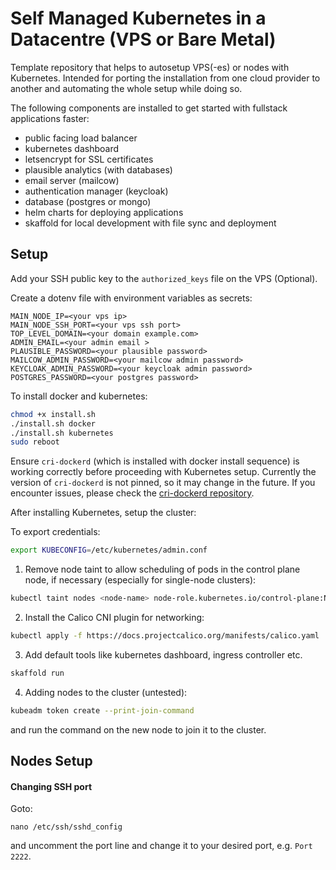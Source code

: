 # Self Managed Kubernetes in a Datacentre (VPS or Bare Metal)

Template repository that helps to autosetup VPS(-es) or nodes with Kubernetes.
Intended for porting the installation from one cloud provider to another and automating the whole setup while doing so.

The following components are installed to get started with fullstack applications faster:
- public facing load balancer
- kubernetes dashboard
- letsencrypt for SSL certificates
- plausible analytics (with databases)
- email server (mailcow)
- authentication manager (keycloak)
- database (postgres or mongo)
- helm charts for deploying applications
- skaffold for local development with file sync and deployment

## Setup

Add your SSH public key to the `authorized_keys` file on the VPS (Optional).

Create a dotenv file with environment variables as secrets:

```dotenv
MAIN_NODE_IP=<your vps ip>
MAIN_NODE_SSH_PORT=<your vps ssh port>
TOP_LEVEL_DOMAIN=<your domain example.com>
ADMIN_EMAIL=<your admin email >
PLAUSIBLE_PASSWORD=<your plausible password>
MAILCOW_ADMIN_PASSWORD=<your mailcow admin password>
KEYCLOAK_ADMIN_PASSWORD=<your keycloak admin password>
POSTGRES_PASSWORD=<your postgres password>
```

To install docker and kubernetes:

```bash
chmod +x install.sh
./install.sh docker
./install.sh kubernetes
sudo reboot
```

Ensure `cri-dockerd` (which is installed with docker install sequence) is working correctly before proceeding with Kubernetes setup.
Currently the version of `cri-dockerd` is not pinned, so it may change in the future. If you encounter issues, please check the [cri-dockerd repository](https://github.com/Mirantis/cri-dockerd.git). 

After installing Kubernetes, setup the cluster:

To export credentials: 
```bash
export KUBECONFIG=/etc/kubernetes/admin.conf
```

1) Remove node taint to allow scheduling of pods in the control plane node, if necessary (especially for single-node clusters):
```bash
kubectl taint nodes <node-name> node-role.kubernetes.io/control-plane:NoSchedule-
```

2) Install the Calico CNI plugin for networking:
```bash
kubectl apply -f https://docs.projectcalico.org/manifests/calico.yaml
```

3) Add default tools like kubernetes dashboard, ingress controller etc.

```bash
skaffold run
```

4) Adding nodes to the cluster (untested):
```bash
kubeadm token create --print-join-command
```
and run the command on the new node to join it to the cluster.

## Nodes Setup

#### Changing SSH port

Goto: 
```
nano /etc/ssh/sshd_config
```
and uncomment the port line and change it to your desired port, e.g. `Port 2222`.










